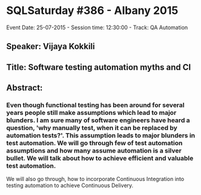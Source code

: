 # SQLSaturday #386 - Albany 2015
Event Date: 25-07-2015 - Session time: 12:30:00 - Track: QA Automation
## Speaker: Vijaya Kokkili
## Title: Software testing automation myths and CI
## Abstract:
### Even though functional testing has been around for several years people still make assumptions which lead to major blunders. I am sure many of software engineers have heard a question, 'why manually test, when it can be replaced by automation tests?'. This assumption leads to major blunders in test automation. We will go through few of test automation assumptions and how many assume automation is a silver bullet. We will talk about how to achieve efficient and valuable test automation.
We will also go through, how to incorporate Continuous Integration into testing automation to achieve Continuous Delivery.
